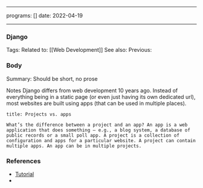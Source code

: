 
---
programs: []
date: 2022-04-19

---
### Django
Tags: 
Related to: [[Web Development]]
See also: 
Previous:

### Body
Summary: Should be short, no prose

Notes
Django differs from web development 10 years ago. Instead of everything being in a static page (or even just having its own dedicated url), most websites are built using apps (that can be used in multiple places).

```ad-note
title: Projects vs. apps

What’s the difference between a project and an app? An app is a web application that does something – e.g., a blog system, a database of public records or a small poll app. A project is a collection of configuration and apps for a particular website. A project can contain multiple apps. An app can be in multiple projects.
```



### References
- [Tutorial](https://docs.djangoproject.com/en/4.0/intro/tutorial01/)
- 
